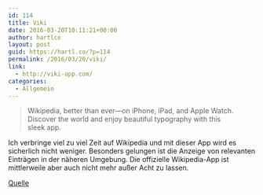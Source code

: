 ```yaml
---
id: 114
title: Viki
date: 2016-03-20T10:11:21+00:00
author: hartlco
layout: post
guid: https://hartl.co/?p=114
permalink: /2016/03/20/viki/
link:
  - http://viki-app.com/
categories:
  - Allgemein
---
```

> Wikipedia, better than ever—on iPhone, iPad, and Apple Watch. Discover the world and enjoy beautiful typography with this sleek app. 

Ich verbringe viel zu viel Zeit auf Wikipedia und mit dieser App wird es sicherlich nicht weniger. Besonders gelungen ist die Anzeige von relevanten Einträgen in der näheren Umgebung. Die offizielle Wikipedia-App ist mittlerweile aber auch nicht mehr außer Acht zu lassen.

[Quelle](http://viki-app.com/)